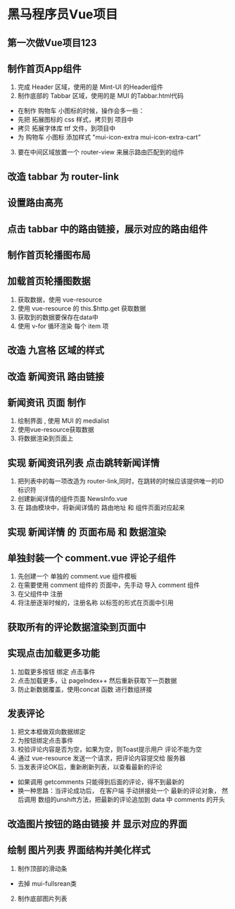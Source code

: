 # 黑马程序员Vue项目
## 第一次做Vue项目123

## 制作首页App组件
1. 完成 Header 区域，使用的是 Mint-UI 的Header组件
2. 制作底部的 Tabbar 区域，使用的是 MUI 的Tabbar.html代码
  + 在制作 购物车 小图标的时候，操作会多一些：
  + 先把 拓展图标的 css 样式，拷贝到 项目中
  + 拷贝 拓展字体库 ttf 文件，到项目中
  + 为 购物车 小图标 添加样式 "mui-icon-extra mui-icon-extra-cart"
3. 要在中间区域放置一个 router-view 来展示路由匹配到的组件

## 改造 tabbar 为 router-link

## 设置路由高亮

## 点击 tabbar 中的路由链接，展示对应的路由组件

## 制作首页轮播图布局

## 加载首页轮播图数据
1. 获取数据，使用 vue-resource
2. 使用 vue-resource 的 this.$http.get 获取数据
3. 获取到的数据要保存在data中
4. 使用 v-for 循环渲染 每个 item 项


## 改造 九宫格 区域的样式

## 改造 新闻资讯 路由链接

## 新闻资讯 页面 制作
1. 绘制界面 , 使用 MUI 的 medialist
2. 使用vue-resource获取数据
3. 将数据渲染到页面上

## 实现 新闻资讯列表 点击跳转新闻详情
1. 把列表中的每一项改造为 router-link,同时，在跳转的时候应该提供唯一的ID标识符
2. 创建新闻详情的组件页面 NewsInfo.vue
3. 在 路由模块中，将新闻详情的 路由地址 和 组件页面对应起来

## 实现 新闻详情 的 页面布局 和 数据渲染

## 单独封装一个 comment.vue 评论子组件
1. 先创建一个 单独的 comment.vue 组件模板
2. 在需要使用 comment 组件的 页面中，先手动 导入 comment 组件
3. 在父组件中 注册 
4. 将注册逐渐时候的，注册名称 以标签的形式在页面中引用

## 获取所有的评论数据渲染到页面中

## 实现点击加载更多功能
1. 加载更多按钮 绑定 点击事件
2. 点击加载更多，让 pageIndex++ 然后重新获取下一页数据
3. 防止新数据覆盖，使用concat 函数 进行数组拼接

## 发表评论
1. 把文本框做双向数据绑定
2. 为按钮绑定点击事件
3. 校验评论内容是否为空，如果为空，则Toast提示用户 评论不能为空
4. 通过 vue-resource 发送一个请求，把评论内容提交给 服务器
5. 当发表评论OK后，重新刷新列表，以查看最新的评论
  + 如果调用 getcomments 只能得到后面的评论，得不到最新的
  + 换一种思路：当评论成功后， 在客户端 手动拼接处一个 最新的评论对象，
    然后调用 数组的unshift方法，把最新的评论追加到 data 中 comments 的开头

## 改造图片按钮的路由链接 并 显示对应的界面

## 绘制 图片列表 界面结构并美化样式
1. 制作顶部的滑动条
  + 去掉 mui-fullsrean类
2. 制作底部图片列表